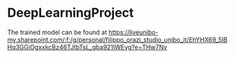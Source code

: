 # DeepLearningProject
The trained model can be found at https://liveunibo-my.sharepoint.com/:f:/g/personal/filippo_orazi_studio_unibo_it/EhYHX69_5lBHq3GGiOgxxkcBz46TJtbTsL_gba921IWEyg?e=THw7Nv
